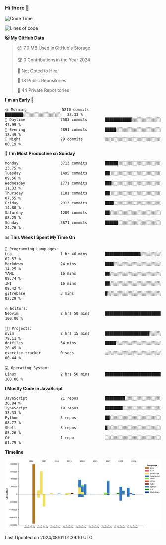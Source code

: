 ### Hi there 👋

<!--
**Clumsy-Coder/Clumsy-Coder** is a ✨ _special_ ✨ repository because its `README.md` (this file) appears on your GitHub profile.

Here are some ideas to get you started:

- 🔭 I’m currently working on ...
- 🌱 I’m currently learning ...
- 👯 I’m looking to collaborate on ...
- 🤔 I’m looking for help with ...
- 💬 Ask me about ...
- 📫 How to reach me: ...
- 😄 Pronouns: ...
- ⚡ Fun fact: ...
-->

<!-- anmol098/waka-readme-stats -->
<!--START_SECTION:waka-->
![Code Time](http://img.shields.io/badge/Code%20Time-837%20hrs%2015%20mins-blue)

![Lines of code](https://img.shields.io/badge/From%20Hello%20World%20I%27ve%20Written-3.4%20million%20lines%20of%20code-blue)

**🐱 My GitHub Data** 

> 📦 7.0 MB Used in GitHub's Storage 
 > 
> 🏆 0 Contributions in the Year 2024
 > 
> 🚫 Not Opted to Hire
 > 
> 📜 18 Public Repositories 
 > 
> 🔑 44 Private Repositories 
 > 
**I'm an Early 🐤** 

```text
🌞 Morning                5210 commits        ████████░░░░░░░░░░░░░░░░░   33.33 % 
🌆 Daytime                7503 commits        ████████████░░░░░░░░░░░░░   47.99 % 
🌃 Evening                2891 commits        █████░░░░░░░░░░░░░░░░░░░░   18.49 % 
🌙 Night                  29 commits          ░░░░░░░░░░░░░░░░░░░░░░░░░   00.19 % 
```
📅 **I'm Most Productive on Sunday** 

```text
Monday                   3713 commits        ██████░░░░░░░░░░░░░░░░░░░   23.75 % 
Tuesday                  1495 commits        ██░░░░░░░░░░░░░░░░░░░░░░░   09.56 % 
Wednesday                1771 commits        ███░░░░░░░░░░░░░░░░░░░░░░   11.33 % 
Thursday                 1181 commits        ██░░░░░░░░░░░░░░░░░░░░░░░   07.55 % 
Friday                   2313 commits        ████░░░░░░░░░░░░░░░░░░░░░   14.80 % 
Saturday                 1289 commits        ██░░░░░░░░░░░░░░░░░░░░░░░   08.25 % 
Sunday                   3871 commits        ██████░░░░░░░░░░░░░░░░░░░   24.76 % 
```


📊 **This Week I Spent My Time On** 

```text
💬 Programming Languages: 
Lua                      1 hr 46 mins        ████████████████░░░░░░░░░   62.57 % 
Markdown                 24 mins             ████░░░░░░░░░░░░░░░░░░░░░   14.25 % 
YAML                     16 mins             ██░░░░░░░░░░░░░░░░░░░░░░░   09.74 % 
INI                      16 mins             ██░░░░░░░░░░░░░░░░░░░░░░░   09.42 % 
gitrebase                3 mins              █░░░░░░░░░░░░░░░░░░░░░░░░   02.29 % 

🔥 Editors: 
Neovim                   2 hrs 50 mins       █████████████████████████   100.00 % 

🐱‍💻 Projects: 
nvim                     2 hrs 15 mins       ████████████████████░░░░░   79.11 % 
dotfiles                 34 mins             █████░░░░░░░░░░░░░░░░░░░░   20.45 % 
exercise-tracker         0 secs              ░░░░░░░░░░░░░░░░░░░░░░░░░   00.44 % 

💻 Operating System: 
Linux                    2 hrs 50 mins       █████████████████████████   100.00 % 
```

**I Mostly Code in JavaScript** 

```text
JavaScript               21 repos            █████████░░░░░░░░░░░░░░░░   36.84 % 
TypeScript               19 repos            ████████░░░░░░░░░░░░░░░░░   33.33 % 
Python                   5 repos             ██░░░░░░░░░░░░░░░░░░░░░░░   08.77 % 
Shell                    3 repos             █░░░░░░░░░░░░░░░░░░░░░░░░   05.26 % 
C#                       1 repo              ░░░░░░░░░░░░░░░░░░░░░░░░░   01.75 % 
```



**Timeline**

![Lines of Code chart](https://raw.githubusercontent.com/Clumsy-Coder/Clumsy-Coder/main/assets/bar_graph.png)


 Last Updated on 2024/08/01 01:39:10 UTC
<!--END_SECTION:waka-->

